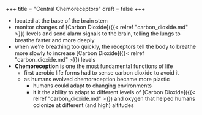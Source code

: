 +++
title = "Central Chemoreceptors"
draft = false
+++

-   located at the base of the brain stem
-   monitor changes of [Carbon Dioxide]({{< relref "carbon_dioxide.md" >}}) levels and send alarm signals to the brain, telling the lungs to breathe faster and more deeply
-   when we're breathing too quickly, the receptors tell the body to breathe more slowly to increase [Carbon Dioxide]({{< relref "carbon_dioxide.md" >}}) levels
-   **Chemoreception** is one the most fundamental functions of life
    -   first aerobic life forms had to sense carbon dioxide to avoid it
    -   as humans evolved chemoreception became more plastic
        -   humans could adapt to changing environments
        -   it it the ability to adapt to different levels of [Carbon Dioxide]({{< relref "carbon_dioxide.md" >}}) and oxygen that helped humans colonize at different (and high) altitudes